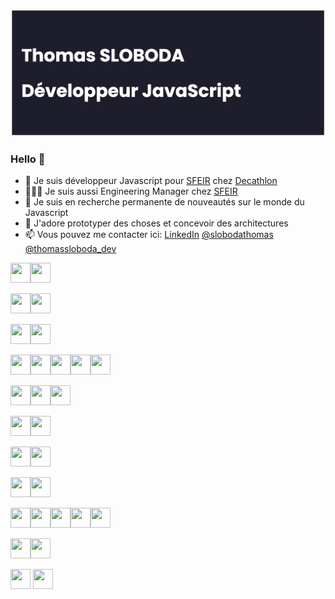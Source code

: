 ![Header](./banner.png)

### Hello 👋

- 🔭 Je suis développeur Javascript pour [SFEIR](https://www.sfeir.com/fr/) chez [Decathlon](https://decathlon.fr)
- 👨‍👧‍👦 Je suis aussi Engineering Manager chez [SFEIR](https://www.sfeir.com/fr/)
- 🌱 Je suis en recherche permanente de nouveautés sur le monde du Javascript
- 🔨 J'adore prototyper des choses et concevoir des architectures
- 📫 Vous pouvez me contacter ici: [LinkedIn](https://www.linkedin.com/in/thomassloboda) [@slobodathomas](https://twitter.com/slobodathomas) [@thomassloboda_dev](https://www.instagram.com/thomassloboda_dev)

<img height="32" width="32" src="https://cdn.simpleicons.org/visualstudiocode" /><img height="32" width="32" src="https://cdn.simpleicons.org/webstorm" />

<img height="32" width="32" src="https://cdn.simpleicons.org/googlechrome" /><img height="32" width="32" src="https://cdn.simpleicons.org/arc" />

<img height="32" width="32" src="https://cdn.simpleicons.org/javascript" /><img height="32" width="32" src="https://cdn.simpleicons.org/typescript" />

<img height="32" width="32" src="https://cdn.simpleicons.org/react" /><img height="32" width="32" src="https://cdn.simpleicons.org/react" /><img height="32" width="32" src="https://cdn.simpleicons.org/html5" /><img height="32" width="32" src="https://cdn.simpleicons.org/angular" /><img height="32" width="32" src="https://cdn.simpleicons.org/angularjs" />

<img height="32" width="32" src="https://cdn.simpleicons.org/node.js" /><img height="32" width="32" src="https://cdn.simpleicons.org/express" /><img height="32" width="32" src="https://cdn.simpleicons.org/nestjs" />

<img height="32" width="32" src="https://cdn.simpleicons.org/postgresql" /><img height="32" width="32" src="https://cdn.simpleicons.org/sqlite" />

<img height="32" width="32" src="https://cdn.simpleicons.org/vite" /><img height="32" width="32" src="https://cdn.simpleicons.org/webpack" />

<img height="32" width="32" src="https://cdn.simpleicons.org/github" /><img height="32" width="32" src="https://cdn.simpleicons.org/githubactions" />

<img height="32" width="32" src="https://cdn.simpleicons.org/cypress" /><img height="32" width="32" src="https://cdn.simpleicons.org/testinglibrary" /><img height="32" width="32" src="https://cdn.simpleicons.org/jest" /><img height="32" width="32" src="https://cdn.simpleicons.org/playwright" /><img height="32" width="32" src="https://cdn.simpleicons.org/vitest" />

<img height="32" width="32" src="https://cdn.simpleicons.org/semanticrelease" /><img height="32" width="32" src="https://cdn.simpleicons.org/commitlint" />

<img height="32" width="32" src="https://cdn.simpleicons.org/datadog" />

<img height="32" width="32" src="https://cdn.simpleicons.org/googleanalytics" />

